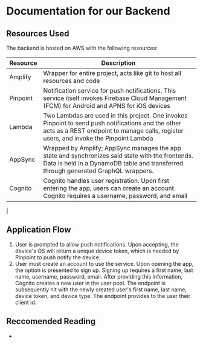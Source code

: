 # Documentation for our Backend 

## Resources Used

The backend is hosted on AWS with the following resources:

| Resource | Description |
| --- | ----------- |
| Amplify | Wrapper for entire project, acts like git to host all resources and code |
| Pinpoint | Notification service for push notifications. This service itself invokes Firebase Cloud Management (FCM) for Android and APNS for iOS devices |
| Lambda | Two Lambdas are used in this project. One invokes Pinpoint to send push notifications and the other acts as a REST endpoint to manage calls, register users, and invoke the Pinpoint Lambda |
| AppSync | Wrapped by Amplify; AppSync manages the app state and synchronizes said state with the frontends. Data is held in a DynamoDB table and transferred through generated GraphQL wrappers. |
| Cognito | Cognito handles user registration. Upon first entering the app, users can create an account. Cognito requires a username, password, and email |
| 
## Application Flow 

<ol>
    <li>User is prompted to allow push notifications. Upon accepting, the device's OS will return a unique device token, which is needed by Pinpoint to push notify the device.</li>
    <li>User must create an account to use the service. Upon opening the app, the option is presented to sign up. Signing up requires a first name, last name, username, password, email. After providing this information, 
    Cognito creates a new user in the user pool. The endpoint is subsequently hit with the newly created user's first name, last name, device token, and device type. The endpoint provides to the user their client id. </li>
</ol>

## Reccomended Reading
<ul>
    <li></li>
</ul>